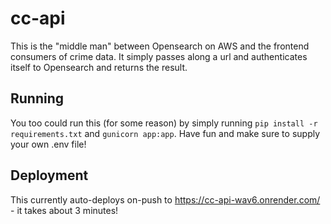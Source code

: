# cc-api
This is the "middle man" between Opensearch on AWS and the frontend consumers of crime data. It simply passes along a url and authenticates itself to Opensearch and returns the result.
## Running
You too could run this (for some reason) by simply running
`pip install -r requirements.txt` and `gunicorn app:app`. Have fun and make sure to supply your own .env file!
## Deployment
This currently auto-deploys on-push to https://cc-api-wav6.onrender.com/ - it takes about 3 minutes!
